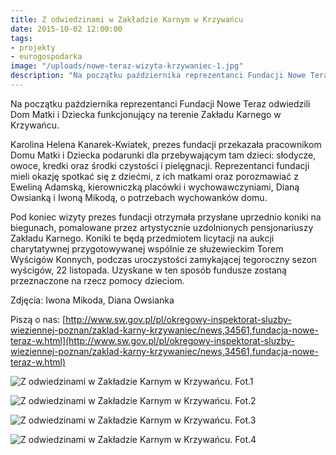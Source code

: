 ```yaml
---
title: Z odwiedzinami w Zakładzie Karnym w Krzywańcu
date: 2015-10-02 12:00:00
tags:
- projekty
- eurogospodarka
image: "/uploads/nowe-teraz-wizyta-krzywaniec-1.jpg"
description: "Na początku października reprezentanci Fundacji Nowe Teraz odwiedzili Dom Matki i Dziecka funkcjonujący na terenie Zakładu Karnego w Krzywańcu."
---
```


Na początku października reprezentanci Fundacji Nowe Teraz odwiedzili Dom Matki i Dziecka funkcjonujący na terenie Zakładu Karnego w Krzywańcu.


Karolina Helena Kanarek-Kwiatek, prezes fundacji przekazała pracownikom Domu Matki i Dziecka podarunki dla przebywającym tam dzieci: słodycze, owoce, kredki oraz środki czystości i pielęgnacji. Reprezentanci fundacji mieli okazję spotkać się z dziećmi, z ich matkami oraz porozmawiać z Eweliną Adamską, kierowniczką placówki i wychowawczyniami, Dianą Owsianką i Iwoną Mikodą, o potrzebach wychowanków domu.

Pod koniec wizyty prezes fundacji otrzymała przysłane uprzednio koniki na biegunach, pomalowane przez artystycznie uzdolnionych pensjonariuszy Zakładu Karnego. Koniki te będą przedmiotem licytacji na aukcji charytatywnej przygotowywanej wspólnie ze służewieckim Torem Wyścigów Konnych, podczas uroczystości zamykającej tegoroczny sezon wyścigów, 22 listopada. Uzyskane w ten sposób fundusze zostaną przeznaczone na rzecz pomocy dzieciom.

Zdjęcia: Iwona Mikoda, Diana Owsianka

Piszą o nas: [http://www.sw.gov.pl/pl/okregowy-inspektorat-sluzby-wieziennej-poznan/zaklad-karny-krzywaniec/news,34561,fundacja-nowe-teraz-w.html](http://www.sw.gov.pl/pl/okregowy-inspektorat-sluzby-wieziennej-poznan/zaklad-karny-krzywaniec/news,34561,fundacja-nowe-teraz-w.html)

![Z odwiedzinami w Zakładzie Karnym w Krzywańcu. Fot.1](/uploads/nowe-teraz-wizyta-krzywaniec-2.jpg)

![Z odwiedzinami w Zakładzie Karnym w Krzywańcu. Fot.2](/uploads/nowe-teraz-wizyta-krzywaniec-3.jpg)

![Z odwiedzinami w Zakładzie Karnym w Krzywańcu. Fot.3](/uploads/nowe-teraz-wizyta-krzywaniec-4.jpg)

![Z odwiedzinami w Zakładzie Karnym w Krzywańcu. Fot.4](/uploads/nowe-teraz-wizyta-krzywaniec-5.jpg)


